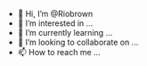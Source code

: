 - 👋 Hi, I’m @Riobrown
- 👀 I’m interested in ...
- 🌱 I’m currently learning ...
- 💞️ I’m looking to collaborate on ...
- 📫 How to reach me ...

<!---
Riobrown/Riobrown is a ✨ special ✨ repository because its `README.md` (this file) appears on your GitHub profile.
You can click the Preview link to take a look at your changes.
--->
